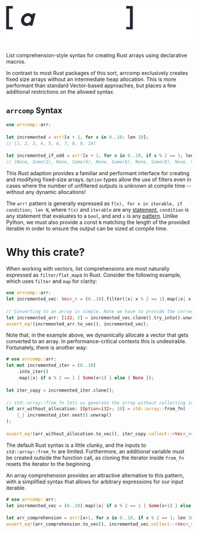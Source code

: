 <img src="src/ims/arrcomp_anim.svg" width="600">

List comprehension-style syntax for creating Rust arrays using declarative macros.

In contrast to most Rust packages of this sort, arrcomp exclusively creates fixed size
arrays without an intermediate heap allocation. This is more performant than standard
Vector-based approaches, but places a few additional restrictions on the allowed syntax.

`arrcomp` Syntax
----------------

```rust
use arrcomp::arr;

let incremented = arr![x + 1, for x in 0..10; len 10];
// [1, 2, 3, 4, 5, 6, 7, 8, 9, 10]

let incremented_if_odd = arr![x + 1, for x in 0..10, if x % 2 == 1; len 10];
// [None, Some(2), None, Some(4), None, Some(6), None, Some(8), None, Some(10)]
```

This Rust adaption provides a familiar and performant interface for creating and
modifying fixed-size arrays. `Option` types allow the use of filters even in cases where
the number of unfiltered outputs is unknown at compile time -- without any dynamic
allocations!

The `arr!` pattern is generally expressed as `f(x), for x in iterable, if condition; len N`,
where `f(x)` and `iterable` are any [statement](https://doc.rust-lang.org/reference/statements.html),
`condition` is any statement that evaluates to a `bool`, and and `x` is any [pattern](https://doc.rust-lang.org/reference/patterns.html). Unlike Python, we must also provide a const `N` matching
the length of the provided iterable in order to ensure the output can be sized at compile time.

Why this crate?
===============

When working with vectors, list comprehensions are most naturally expressed as
`filter/flat_map`s in Rust. Consider the following example, which uses `filter` and
`map` for clarity:

```rust
use arrcomp::arr;
let incremented_vec: Vec<_> = (0..10).filter(|x| x % 2 == 1).map(|x| x + 1).collect();

// Converting to an array is simple. Note we have to provide the correct array length
let incremented_arr: [i32; 5] = incremented_vec.clone().try_into().unwrap();
assert_eq!(incremented_arr.to_vec(), incremented_vec);
```

Note that, in the example above, we dynamically allocate a vector that gets converted to
an array. In performance-critical contexts this is undesirable. Fortunately, there is
another way:

```rust
# use arrcomp::arr;
let mut incremented_iter = (0..10)
    .into_iter()
    .map(|x| if x % 2 == 1 { Some(x+1) } else { None });

let iter_copy = incremented_iter.clone();

// std::array::from_fn lets us generate the array without collecting into a vector
let arr_without_allocation: [Option<i32>; 10] = std::array::from_fn(
    |_| incremented_iter.next().unwrap()
);

assert_eq!(arr_without_allocation.to_vec(), iter_copy.collect::<Vec<_>>());
```

The default Rust syntax is a little clunky, and the inputs to `std::array::from_fn` are
limited. Furthermore, an additional variable must be created outside the function call,
as cloning the iterator inside `from_fn` resets the iterator to the beginning.

An array comprehension provides an attractive alternative to this pattern, with a
simplified syntax that allows for arbitrary expressions for our input iterable.

```rust
# use arrcomp::arr;
let incremented_vec = (0..10).map(|x| if x % 2 == 1 { Some(x+1) } else { None });

let arr_comprehension = arr![x+1, for x in 0..10, if x % 2 == 1; len 10];
assert_eq!(arr_comprehension.to_vec(), incremented_vec.collect::<Vec<_>>());
```
